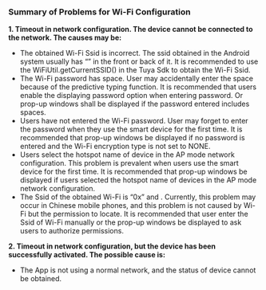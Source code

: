 ### Summary of Problems for Wi-Fi Configuration

**1. Timeout in network configuration. The device cannot be connected to the network. The causes may be:**

- The obtained Wi-Fi Ssid is incorrect. The ssid obtained in the Android system usually has “” in the front or back of it.  It is recommended to use the WiFiUtil.getCurrentSSID() in the Tuya Sdk to obtain the Wi-Fi Ssid. 
- The Wi-Fi password has space. User may accidentally enter the space because of the predictive typing function. It is recommended that users enable the displaying password option when entering password. Or prop-up windows shall be displayed if the password entered includes spaces. 
- Users have not entered the Wi-Fi password. User may forget to enter the password when they use the smart device for the first time. It is recommended that prop-up windows be displayed if no password is entered and the Wi-Fi encryption type is not set to NONE.
- Users select the hotspot name of device in the AP mode network configuration. This problem is prevalent when users use the smart device for the first time. It is recommended that prop-up windows be displayed if users selected the hotspot name of devices in the AP mode network configuration. 
- The Ssid of the obtained Wi-Fi is “0x” and <unknown ssid>. Currently, this problem may occur in Chinese mobile phones, and this problem is not caused by Wi-Fi but the permission to locate. It is recommended that user enter the Ssid of Wi-Fi manually or the prop-up windows be displayed to ask users to authorize permissions.

**2. Timeout in network configuration, but the device has been successfully activated. The possible cause is:**

- The App is not using a normal network, and the status of device cannot be obtained. 

